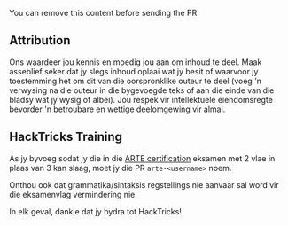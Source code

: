 You can remove this content before sending the PR:

## Attribution
Ons waardeer jou kennis en moedig jou aan om inhoud te deel. Maak asseblief seker dat jy slegs inhoud oplaai wat jy besit of waarvoor jy toestemming het om dit van die oorspronklike outeur te deel (voeg 'n verwysing na die outeur in die bygevoegde teks of aan die einde van die bladsy wat jy wysig of albei). Jou respek vir intellektuele eiendomsregte bevorder 'n betroubare en wettige deelomgewing vir almal.

## HackTricks Training
As jy byvoeg sodat jy die in die [ARTE certification](https://training.hacktricks.xyz/courses/arte) eksamen met 2 vlae in plaas van 3 kan slaag, moet jy die PR `arte-<username>` noem.

Onthou ook dat grammatika/sintaksis regstellings nie aanvaar sal word vir die eksamenvlag vermindering nie.

In elk geval, dankie dat jy bydra tot HackTricks!
